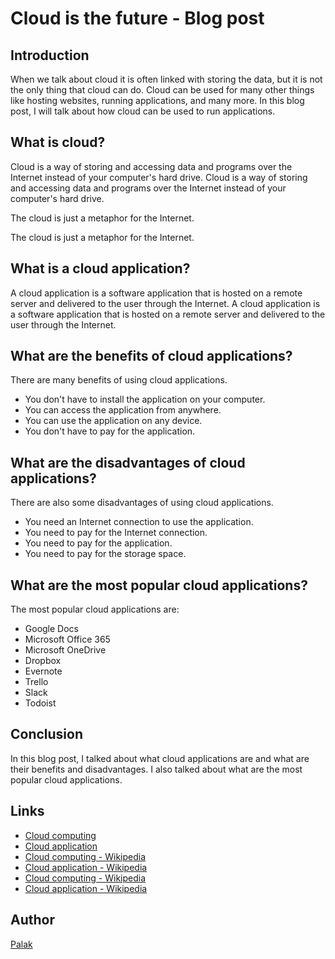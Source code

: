 # Cloud is the future - Blog post

## Introduction

When we talk about cloud it is often linked with storing the data, but it is not the only thing that cloud can do. Cloud can be used for many other things like hosting websites, running applications, and many more. In this blog post, I will talk about how cloud can be used to run applications.

## What is cloud?

Cloud is a way of storing and accessing data and programs over the Internet instead of your computer's hard drive. Cloud is a way of storing and accessing data and programs over the Internet instead of your computer's hard drive.

The cloud is just a metaphor for the Internet.

The cloud is just a metaphor for the Internet.

## What is a cloud application?

A cloud application is a software application that is hosted on a remote server and delivered to the user through the Internet. A cloud application is a software application that is hosted on a remote server and delivered to the user through the Internet.

## What are the benefits of cloud applications?

There are many benefits of using cloud applications.

* You don't have to install the application on your computer.
* You can access the application from anywhere.
* You can use the application on any device.
* You don't have to pay for the application.

## What are the disadvantages of cloud applications?

There are also some disadvantages of using cloud applications.

* You need an Internet connection to use the application.
* You need to pay for the Internet connection.
* You need to pay for the application.
* You need to pay for the storage space.

## What are the most popular cloud applications?

The most popular cloud applications are:

* Google Docs
* Microsoft Office 365
* Microsoft OneDrive
* Dropbox
* Evernote
* Trello
* Slack
* Todoist

## Conclusion

In this blog post, I talked about what cloud applications are and what are their benefits and disadvantages. I also talked about what are the most popular cloud applications.

## Links

* [Cloud computing](https://en.wikipedia.org/wiki/Cloud_computing)
* [Cloud application](https://en.wikipedia.org/wiki/Cloud_application)
* [Cloud computing - Wikipedia](https://en.wikipedia.org/wiki/Cloud_computing)
* [Cloud application - Wikipedia](https://en.wikipedia.org/wiki/Cloud_application)
* [Cloud computing - Wikipedia](https://en.wikipedia.org/wiki/Cloud_computing)
* [Cloud application - Wikipedia](https://en.wikipedia.org/wiki/Cloud_application)

## Author

[Palak](https://github.com/palak461)
